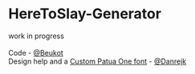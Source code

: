 # HereToSlay-Generator
work in progress<br><br>
Code - <a href="https://github.com/Beukot">@Beukot</a><br>
Design help and a <a href="https://github.com/Danrejk/PatuaOne-Polish">Custom Patua One font</a> - <a href="https://github.com/Danrejk">@Danrejk</a>
